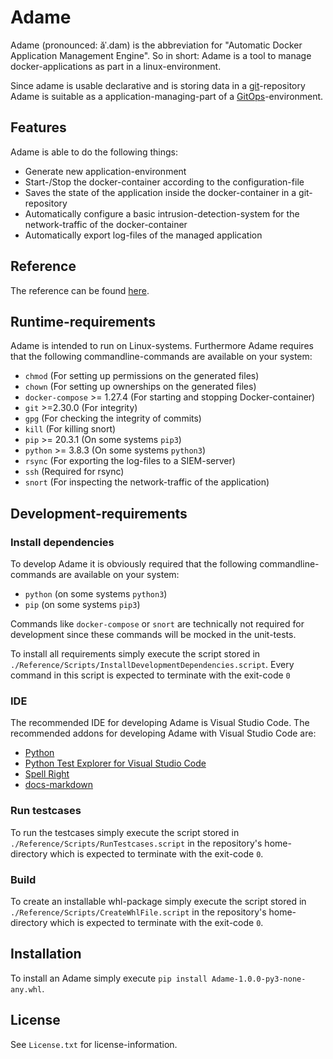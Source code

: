 # Adame

Adame (pronounced: ăˈ.dam) is the abbreviation for "Automatic Docker Application Management Engine". So in short: Adame is a tool to manage docker-applications as part in a linux-environment.

Since adame is usable declarative and is storing data in a [git](https://git-scm.com)-repository Adame is suitable as a application-managing-part of a [GitOps](https://www.weave.works/technologies/gitops)-environment. 

## Features

Adame is able to do the following things:

- Generate new application-environment
- Start-/Stop the docker-container according to the configuration-file
- Saves the state of the application inside the docker-container in a git-repository
- Automatically configure a basic intrusion-detection-system for the network-traffic of the docker-container
- Automatically export log-files of the managed application

## Reference

The reference can be found [here](Reference/index.md).

## Runtime-requirements

Adame is intended to run on Linux-systems.
Furthermore Adame requires that the following commandline-commands are available on your system:

- `chmod` (For setting up permissions on the generated files)
- `chown` (For setting up ownerships on the generated files)
- `docker-compose` >= 1.27.4 (For starting and stopping Docker-container)
- `git` >=2.30.0 (For integrity)
- `gpg` (For checking the integrity of commits)
- `kill` (For killing snort)
- `pip` >= 20.3.1 (On some systems `pip3`)
- `python` >= 3.8.3 (On some systems `python3`)
- `rsync` (For exporting the log-files to a SIEM-server)
- `ssh` (Required for rsync)
- `snort` (For inspecting the network-traffic of the application)

## Development-requirements

### Install dependencies

To develop Adame it is obviously required that the following commandline-commands are available on your system:

- `python` (on some systems `python3`)
- `pip` (on some systems `pip3`)

Commands like `docker-compose` or `snort` are technically not required for development since these commands will be mocked in the unit-tests.

To install all requirements simply execute the script stored in `./Reference/Scripts/InstallDevelopmentDependencies.script`. Every command in this script is expected to terminate with the exit-code `0`

### IDE

The recommended IDE for developing Adame is Visual Studio Code.
The recommended addons for developing Adame with Visual Studio Code are:

- [Python](https://marketplace.visualstudio.com/items?itemName=ms-python.python)
- [Python Test Explorer for Visual Studio Code](https://marketplace.visualstudio.com/items?itemName=LittleFoxTeam.vscode-python-test-adapter)
- [Spell Right](https://marketplace.visualstudio.com/items?itemName=ban.spellright)
- [docs-markdown](https://marketplace.visualstudio.com/items?itemName=docsmsft.docs-markdown)

### Run testcases

To run the testcases simply execute the script stored in `./Reference/Scripts/RunTestcases.script` in the repository's home-directory which is expected to terminate with the exit-code `0`.

### Build

To create an installable whl-package simply execute the script stored in `./Reference/Scripts/CreateWhlFile.script` in the repository's home-directory which is expected to terminate with the exit-code `0`.

## Installation

To install an Adame simply execute `pip install Adame-1.0.0-py3-none-any.whl`.

## License

See `License.txt` for license-information.
